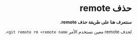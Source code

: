 <div  dir="rtl">

# حذف remote

**سنتعرف هنا على طريقة حذف remote.**

لحذف remote  معين نستخدم الأمر `git remote rm <remote name>`.


</div>